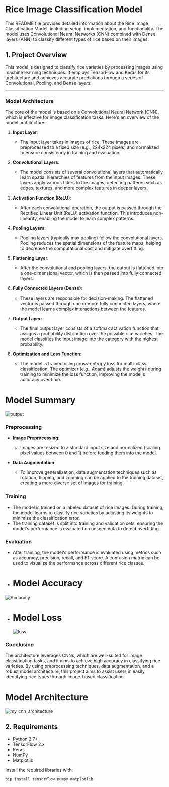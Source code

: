 # Rice Image Classification Model

This README file provides detailed information about the Rice Image Classification Model, including setup, implementation, and functionality. The model uses Convolutional Neural Networks (CNN) combined with Dense layers (ANN) to classify different types of rice based on their images.

## 1. Project Overview
This model is designed to classify rice varieties by processing images using machine learning techniques. It employs TensorFlow and Keras for its architecture and achieves accurate predictions through a series of Convolutional, Pooling, and Dense layers.

---
### Model Architecture

The core of the model is based on a Convolutional Neural Network (CNN), which is effective for image classification tasks. Here's an overview of the model architecture:




1. **Input Layer**:
   - The input layer takes in images of rice. These images are preprocessed to a fixed size (e.g., 224x224 pixels) and normalized to ensure consistency in training and evaluation.

2. **Convolutional Layers**:
   - The model consists of several convolutional layers that automatically learn spatial hierarchies of features from the input images. These layers apply various filters to the images, detecting patterns such as edges, textures, and more complex features in deeper layers.

3. **Activation Function (ReLU)**:
   - After each convolutional operation, the output is passed through the Rectified Linear Unit (ReLU) activation function. This introduces non-linearity, enabling the model to learn complex patterns.

4. **Pooling Layers**:
   - Pooling layers (typically max pooling) follow the convolutional layers. Pooling reduces the spatial dimensions of the feature maps, helping to decrease the computational cost and mitigate overfitting.

5. **Flattening Layer**:
   - After the convolutional and pooling layers, the output is flattened into a one-dimensional vector, which is then passed into fully connected layers.

6. **Fully Connected Layers (Dense)**:
   - These layers are responsible for decision-making. The flattened vector is passed through one or more fully connected layers, where the model learns complex interactions between the features.

7. **Output Layer**:
   - The final output layer consists of a softmax activation function that assigns a probability distribution over the possible rice varieties. The model classifies the input image into the category with the highest probability.

8. **Optimization and Loss Function**:
   - The model is trained using cross-entropy loss for multi-class classification. The optimizer (e.g., Adam) adjusts the weights during training to minimize the loss function, improving the model's accuracy over time.
  
  # Model Summary
  ![output](https://github.com/user-attachments/assets/193add85-6617-4b26-9b3b-8b65f3a760d5)

### Preprocessing

- **Image Preprocessing**:
  - Images are resized to a standard input size and normalized (scaling pixel values between 0 and 1) before feeding them into the model.
  
- **Data Augmentation**:
  - To improve generalization, data augmentation techniques such as rotation, flipping, and zooming can be applied to the training dataset, creating a more diverse set of images for training.

### Training

- The model is trained on a labeled dataset of rice images. During training, the model learns to classify rice varieties by adjusting its weights to minimize the classification error.
- The training dataset is split into training and validation sets, ensuring the model's performance is evaluated on unseen data to detect overfitting.

### Evaluation

- After training, the model's performance is evaluated using metrics such as accuracy, precision, recall, and F1-score. A confusion matrix can be used to visualize the performance across different rice classes.

-  # Model Accuracy
  ![Accuracy](https://github.com/user-attachments/assets/ffa89f21-3bb2-49f6-b82b-d3e136d8dd02)

- # Model Loss
  ![loss](https://github.com/user-attachments/assets/ef75853a-0f53-4f01-b8e5-f32f5e3b036c)


### Conclusion

The architecture leverages CNNs, which are well-suited for image classification tasks, and it aims to achieve high accuracy in classifying rice varieties. By using preprocessing techniques, data augmentation, and a robust model architecture, this project aims to assist users in easily identifying rice types through image-based classification.


# Model Architecture
![my_cnn_architecture](https://github.com/user-attachments/assets/ebe76da7-eaae-4243-993d-ff249f8d7ebe)



## 2. Requirements
- Python 3.7+
- TensorFlow 2.x
- Keras
- NumPy
- Matplotlib

Install the required libraries with:
```bash
pip install tensorflow numpy matplotlib
```

